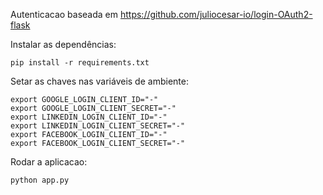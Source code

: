 Autenticacao baseada em https://github.com/juliocesar-io/login-OAuth2-flask

Instalar as dependências:
``` 
pip install -r requirements.txt
```

Setar as chaves nas variáveis de ambiente:
```
export GOOGLE_LOGIN_CLIENT_ID="-"
export GOOGLE_LOGIN_CLIENT_SECRET="-"
export LINKEDIN_LOGIN_CLIENT_ID="-"
export LINKEDIN_LOGIN_CLIENT_SECRET="-"
export FACEBOOK_LOGIN_CLIENT_ID="-"
export FACEBOOK_LOGIN_CLIENT_SECRET="-"
```

Rodar a aplicacao:
```
python app.py
```